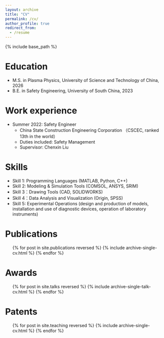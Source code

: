 ```yaml
---
layout: archive
title: "CV"
permalink: /cv/
author_profile: true
redirect_from:
  - /resume
---
```


{% include base_path %}

Education
======
* M.S. in Plasma Physics, University of Science and Technology of China, 2026
* B.E. in Safety Engineering, University of South China, 2023

Work experience
======
* Summer 2022: Safety Engineer
  * China State Construction Engineering Corporation （CSCEC, ranked 13th in the world）
  * Duties included: Safety Management
  * Supervisor: Chenxin Liu
  
Skills
======
* Skill 1: Programming Languages (MATLAB, Python, C++)
* Skill 2: Modeling & Simulation Tools (COMSOL, ANSYS, SRIM)
* Skill 3：Drawing Tools (CAD, SOLIDWORKS)
* Skill 4：Data Analysis and Visualization (Origin, SPSS)
* Skill 5: Experimental Operations (design and production of models, installation and use of diagnostic devices, operation of laboratory instruments)

Publications
======
  <ul>{% for post in site.publications reversed %}
    {% include archive-single-cv.html %}
  {% endfor %}</ul>
  
Awards
======
  <ul>{% for post in site.talks reversed %}
    {% include archive-single-talk-cv.html  %}
  {% endfor %}</ul>
  
Patents
======
  <ul>{% for post in site.teaching reversed %}
    {% include archive-single-cv.html %}
  {% endfor %}</ul>
  
